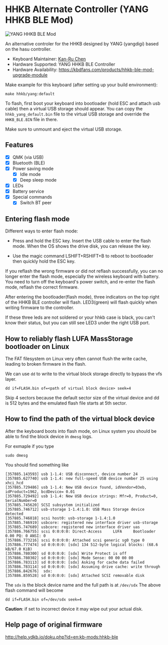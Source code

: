 # HHKB Alternate Controller (YANG HHKB BLE Mod)

![YANG HHKB BLE Mod](https://i.imgur.com/aZP1GYc.jpeg)

An alternative controler for the HHKB designed by YANG (yangdigi)
based on the hasu controller.

* Keyboard Maintainer: [Kan-Ru Chen](https://github.com/kanru)  
* Hardware Supported: YANG HHKB BLE Controller  
* Hardware Availability: <https://kbdfans.com/products/hhkb-ble-mod-upgrade-module>

Make example for this keyboard (after setting up your build environment):

    make hhkb/yang:default

To flash, first boot your keyboard into bootloader (hold ESC and attach usb cable)
then a virtual USB storage should appear. You can copy the `hhkb_yang_default.bin`
file to the virtual USB storage and override the `HHKB_BLE.BIN` file in there.

Make sure to unmount and eject the virtual USB storage.

## Features

* [x] QMK (via USB)
* [x] Bluetooth (BLE)
* [x] Power saving mode
  * [x] Idle mode
  * [x] Deep sleep mode
* [x] LEDs
* [x] Battery service
* [x] Special commands
  * [x] Switch BT peer

## Entering flash mode

Different ways to enter flash mode:

* Press and hold the ESC key. Insert the USB cable to enter the flash
  mode. When the OS shows the drive disk, you can release the key.

* Use the magic command LSHIFT+RSHIFT+B to reboot to bootloader then
  quickly hold the ESC key.

If you reflash the wrong firmware or did not reflash successfully, you
can no longer enter the flash mode, especially the wireless keyboard
with battery. You need to turn off the keyboard's power switch, and
re-enter the flash mode, reflash the correct firmware.

After entering the bootloader(flash mode), three indicators on the top
right of the HHKB BLE controller will flash. LED3(green) will flash
quickly when writing firmware to the controller.

If these three leds are not soldered or your hhkb case is black, you
can't know their status, but you can still see LED3 under the right
USB port.

## How to reliably flash LUFA MassStorage bootloader on Linux

The FAT filesystem on Linux very often cannot flush the write cache,
leading to broken firmware in the flash.

We can use `dd` to write to the virtual block storage directly to
bypass the vfs layer.

```
dd if=FLASH.bin of=<path of virtual block device> seek=4
```

Skip 4 sectors because the default sector size of the virtual device
and dd is 512 bytes and the emulated flash file starts at 5th sector.

## How to find the path of the virtual block device

After the keyboard boots into flash mode, on Linux system you should
be able to find the block device in `dmesg` logs.

For exmaple if you type

```
sudo dmesg
```

You should find something like

```
[357885.143593] usb 1-1.4: USB disconnect, device number 24
[357885.627740] usb 1-1.4: new full-speed USB device number 25 using xhci_hcd
[357885.729486] usb 1-1.4: New USB device found, idVendor=03eb, idProduct=1962, bcdDevice= 0.01
[357885.729492] usb 1-1.4: New USB device strings: Mfr=0, Product=0, SerialNumber=0
[357885.745620] SCSI subsystem initialized
[357885.746712] usb-storage 1-1.4:1.0: USB Mass Storage device detected
[357885.746818] scsi host0: usb-storage 1-1.4:1.0
[357885.746919] usbcore: registered new interface driver usb-storage
[357885.747689] usbcore: registered new interface driver uas
[357886.766755] scsi 0:0:0:0: Direct-Access     LUFA     Bootloader       0.00 PQ: 0 ANSI: 0
[357886.773216] scsi 0:0:0:0: Attached scsi generic sg0 type 0
[357886.777474] sd 0:0:0:0: [sdx] 134 512-byte logical blocks: (68.6 kB/67.0 KiB)
[357886.780300] sd 0:0:0:0: [sdx] Write Protect is off
[357886.780302] sd 0:0:0:0: [sdx] Mode Sense: 00 00 00 00
[357886.783113] sd 0:0:0:0: [sdx] Asking for cache data failed
[357886.783114] sd 0:0:0:0: [sdx] Assuming drive cache: write through
[357886.842676]  sdx:
[357886.859528] sd 0:0:0:0: [sdx] Attached SCSI removable disk
```

The `sdx` is the block device name and the full path is at `/dev/sdx`
The above flash command will become

```
dd if=FLASH.bin of=/dev/sdx seek=4
```

**Caution**: if set to incorrect device it may wipe out
your actual disk.

## Help page of original firmware

<http://help.ydkb.io/doku.php?id=en:kb-mods:hhkb-ble>
